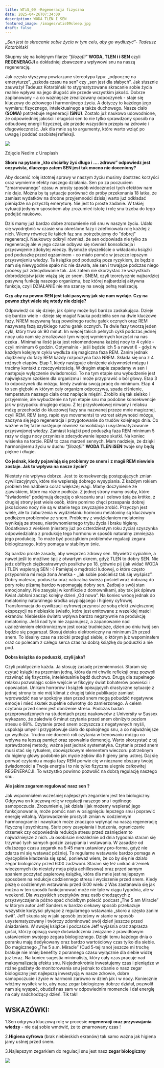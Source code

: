 ```yaml
---
title: WTiS_09 -Regeneracja fizyczna
date: 2025-04-26T07:34:00
description: WODA TLEN I SEN
featured_image: /images/wtis09sleep.jpg
draft: false
---
```

_„Sen jest to skracanie sobie życia w tym celu, aby go wydłużyć”- Tadeusz Kotarbiński_

Skupmy się na kolejnym filarze  _"filozofii"_  **WODA, TLEN i i SEN** czyli **REGENERACJI** a dokładniej zbawczemu wpływowi snu na naszą regenerację.

Jak często słyszymy powtarzane stereotypu typu: „odpocznę na emeryturze”, „szkoda czasu na sen” czy „sen jest dla słabych”. Jak słusznie zauważył Tadeusz Kotarbiński to stygmatyzowane skracanie sobie życia realnie wpływa na jego długość ale przede wszystkim jakość.  Dobrze zaplanowany - a co ważniejsze zrealizowany odpoczynek - staje się  kluczowy do zdrowego i harmonijnego życia. A dotyczy to każdego jego wymiaru: fizycznego, intelektualnego a także duchowego. Nasze ciało **(SOMA)** potrzebuje regeneracji **(SNU)**. Zostało już naukowo udowodnione, że odpowiedniej jakości i długości sen to nie tylko sprawdzony sposób na odbudowę energii fizycznej, ale przede wszystkim przepis na zdrowie i długowieczność. Jak dla mnie są to argumenty, które warto wziąć po uwagę i poddać osobistej refleksji. 

![](/images/wtis09sleep.jpg)

Zdjęcie Nedim z Unsplash

**Skoro na pytanie „kto chciałby żyć długo i …. zdrowo” odpowiedz jest oczywista, dlaczego zatem SEN jest tak mocno nie doceniony?&#32;&#32;**

Aby docenić rolę istotnej sprawy w naszym życiu musimy dostrzec korzyści oraz wymierne efekty naszego działania. Sen po za poczuciem "zmarnowanego" czasu w prosty sposób widoczności tych efektów nam nie daje. Można by tą sytuacje porównać do próby przekonania 18 latka, że zamiast wydatków na drobne przyjemności dzisiaj warto już odkładać pieniądze na przyszłą emeryturę. Nie jest to proste zadanie. W takiej sytuacji jedynym sposobem aby zrozumieć istotę i rolę snu trzeba do tego podejść naukowo. 

Dziś mamy już bardzo dobre zrozumienie roli snu w naszym życiu.  Udało się wyodrębnić w czasie snu określone fazy i zdefiniowała rolę każdej z nich. Wiemy również ile takich faz snu potrzebujemy do "dobrej" regeneracji. Naukowcy odkryli  również, że sen odpowiada nie tylko za regenerację ale w jego czasie odbywa się również konsolidacja i przyswojenie zdobytej wiedzy. Byśmoże słyszeliście o wkładaniu książki pod poduszkę przed egzaminem - co miało pomóc w jeszcze lepszym przyswojeniu wiedzy. Ta książka pod poduszką poza ryzykiem, że będzie nam się niewygodnie spało nic nie dawała, ale sen i trwające podczas niego procesy już zdecydowanie tak. Jak zatem nie skorzystać ze wszystkich dobrodziejstw jakie wiążą się ze snem. SNEM, czyli teoretycznie najbardziej pasywną funkcją naszego organizmu, bez której najbardziej aktywna funkcja, czyli DZIAŁANIE nie ma szansy na swoją pełną realizację. 

**Czy aby na pewno SEN jest taki pasywny jak się nam wydaje. Czy na pewno zbyt wiele się wtedy nie dzieje?**

Odpowiedź co się dzieje, jak śpimy może być bardzo zaskakująca. Dzieje się bardzo wiele - dzieje się magia! Nauka podzieliła sen na dwie kluczowe fazy. NREM nazywaną fazą powolnego ruchu gałek ocznych oraz REM nazywaną fazą szybkiego ruchu gałek ocznych. Te dwie fazy tworzą jeden cykl, który trwa ok 90 minut. Im więcej takich pełnych cykli podczas jednej nocy uda nam się  zrealizować tym więcej wymiernych korzyści na nas czeka . Minimalna ilość jaka jest rekomendowana każdej nocy to 4 cykle -  czyli minimum  6 godzin. Optymalnie - jeśli będzie ich 5 a nawet 6 - gdyż w każdym kolejnym cyklu wydłuża się magiczna faza REM. Zanim jednak dojdziemy do fazy REM każdy rozpoczyna faza NREM. Składa się ona z 4 różnych etapów. Etap 1, kiedy następuje obniżenie aktywności mózgu i tracimy kontakt z rzeczywistością. W drugim etapie zapadamy w sen i następuje wyłączenie świadomości. To na tym etapie snu wybudzenie jest największym szokiem dla organizmu i może przyprawić o ból głowy. Etap 3 to odpoczynek dla mózgu, kiedy zwalnia swoją pracę do minimum. Etap 4 to sen głęboki w którym cały organizm odpoczywa, spada ciśnienie, temperatura naszego ciała oraz napięcie mięśni. Zrobiło się tak sielsko i przyjemnie, ale wybudzenie na tym etapie snu ma podobne konsekwencje jak w przypadku drugiego etapu. Z tej przysłowiowej nirwany i relaksu mózg przechodzi do kluczowej fazy snu nazwanej przeze mnie magicznej, czyli REM. REM (ang. rapid eye movements) to wzrost aktywności mózgu, zaczyna się jego regeneracja i przygotowanie do trudów kolejnego dnia. Co ważne w tej fazie następuje również konsolidacja i usystematyzowanie przyswojonej wiedzy. Zamiast książki pod poduszką faza REM minimum 5 razy w ciągu nocy przyniesie zdecydowanie lepsze skutki. Na koniec wisienka na torcie. REM to czas marzeń sennych. Mam nadzieje, że dzięki harmonijnemu życiu w duchu _"filozofii"_ **WODA TLEN iSEN** twoje sny będą piękne i długie. 

**Co jednak, kiedy pojawiają się problemy ze snem i z magii REM niewiele zostaje. Jak to wpływa na nasze życie?**

Niestety nie wpływa dobrze. Jest to konsekwencją postępujących zmian cywilizacyjnych, które  nie  wspierają dobrego wysypiania. Z każdym rokiem problem ten nadbiera coraz większej wagi. Mamy doczynienie  ze zjawiskiem, które ma różne podłoża. Z jednej strony mamy osoby, które "świadomie" podejmują decyzję o skracaniu snu  i celowo śpią za krótko, z drugiej strony jest wiele osób, które pomimo chęci przespania dobrej jakościowo nocy nie są w stanie tego zwyczajnie zrobić. Przyczyn jest wiele, ale to zaburzenia w wydzielaniu hormonu melatoniny są kluczowym podłożem problemów ze snem. Problemy z wydzielaniem melatoniny wynikają ze stresu, nierównomiernego trybu życia i braku higieny. Dodatkowo z wiekiem (niestety już po czterdziestym roku życia) szyszynka odpowiedzialna z produkcję tego hormonu w sposób naturalny zmniejsza jego produkcję. To może być początkiem problemów regulacji zegara biologicznego, który pomaga w stabilnym śnie. 

Są bardzo proste zasady, aby wesprzeć zdrowy sen. Wywietrz sypialnie, a nawet jeśli to możliwe śpij z otwartym oknem, gdyż TLEN to dobry SEN. Nie jedz obfitych ciężkostrawnych posiłków po 18, głównie pij (jak widać WODA i TLEN wspierają SEN :-) Pamiętaj o mądrości ludowej, o które często przypomina mi moja żona Anetka - „jak sobie pościelisz tak się wyśpisz”. Dobry materac, poduszka oraz naturalna świeża pościel wraz dobraną do pory roku piżamą bardzo wspomagają dobry sen. Zadbaj o swój stan emocjonalny. Nie zasypiaj w konflikcie z domownikami, aby tak jak śpiewa Kwiat Jabłoni zacząć kolejny dzień „Od nowa”. Na koniec wrócę jednak do melatoniny naturalnego środka usypiającego i higieny cyfrowej. Transformacja do cywilizacji cyfrowej przynosi ze sobą efekt zwiększonej ekspozycji na niebieskie światło, które jest emitowane z wszelkiej maści ekranów. Niebieskie światło wpływa bardzo negatywnie na produkcję melatoniny. Jeśli nad tym nie zapanujesz, a zapanowanie nad uzależnieniem elektronicznym jest coraz trudniejsze, dzień po dniu twój sen będzie się pogarszał. Stosuj detoks elektroniczny na minimum 2h przed snem. To idealny czas na stoicki przegląd siebie, o którym już wspominałem oraz co polecam z całego serca czas na dobrą książkę do poduszki a nie pod.

**Dobra książka do poduszki, czyli jaka?**

 Czyli praktycznie każda. Ja stosuję zasadę przemienności. Staram się czytać książki na przemian jedną, która da mi chwile refleksji oraz pozwoli rozwinąć się fizycznie, intelektualnie bądź duchowo. Drugą dla zupełnego relaksu pozwalając sobie wejście w fikcyjny świat bohaterów powieści i opowiadań. Unikam horrorów i książek opisujących drastyczne sytuacje z jednej strony to nie mój klimat z drugiej takie publikacje zamiast wprowadzić nas w spokojny stan przed snem mogą pobudzić negatywne emocje i mieć skutek zupełnie odwrotny do zamierzonego. A celem czytania przed snem jest obniżenie stresu. Podczas badań przeprowadzonych na studentach przez naukowców z University w Sussex wykazano, że zaledwie 6 minut czytania przed snem obniżyło poziom stresu o 68%. Czytanie przed snem oczyszcza z negatywnych myśli, uspokaja umysł i przygotowuje ciało do spokojnego snu, a co najważniejsze go wydłuża. Trudno nie docenić roli czytania w trenowaniu mózgu co wpływa na lepszą pamięć oraz spowalnia demencję. Warto skorzystać z tej sprawdzonej metody, ważna jest jednak systematyka. Czytanie przed snem musi stać się rytuałem, obowiązkowym elementem wieczoru potrzebnym do higieny głowy podobnie jak mycie zębów dla higieny jamy ustnej. Daj się porwać czytaniu a magia fazy REM porwie cię w nieznane obszary twojej świadomości a Twoja energia i to nie tylko fizyczna ulegnie całkowitej REGENERACJI. To wszystko powinno pozwolić na dobrą regulację naszego snu.

**Ale jakim zegarem regulować nasz sen ?**

Jak wspomniałem wcześniej najlepszym zegarkiem jest ten biologiczny. Odgrywa on kluczową rolę w regulacji naszego snu i ogólnego samopoczucia. Zrozumienie, jak działa i jak możemy wspierać jego funkcjonowanie, może pomóc nam w osiągnięciu lepszego snu i poprawić energię witalną. Wprowadzenie prostych zmian w codziennym harmonogramie i nawykach może znacząco wpłynąć na naszą regenerację fizyczną i psychiczną. Stałe pory zasypiania i budzenia, ograniczanie drzemek czy odpowiednia redukcja stresu przed zaśnięciem to najważniejsze z nich. Ja osobiście niezależnie od dnia tygodnia staram się trzymać tych samych godzin zasypiania i wstawania. W zasadzie od dłuższego czasu zegarek na 5:45 mam ustawiony pro-forma, gdyż nie zdarza mi się wstawać później. To regularne wstawanie bardzo pomaga w dyscyplinie kładzenia się spać, ponieważ wiem, że co by się nie działo zegar biologiczny przed 6:00 zadzwoni. Staram się też unikać drzemek wieczornych (to niestety moja pięta achillesowa) oraz przed samym spaniem poczytać papierową książkę, która dla mnie jest najlepszym sposobem na redukcje codziennego stresu i wyciszenie przed snem. Kiedy piszę o codziennym wstawaniu przed 6:00 wielu z Was zastanawia się jak można w ten sposób funkcjonować może nie tyle w ciągu tygodnia, ale w weekend. Dla wszystkich sceptyków oraz osób chodzących z przyzwyczajenia późno spać chciałbym polecić podcast „The 5 am Miracle” w którym autor Jeff Sanders w bardzo ciekawy sposób przekazuje wszystkie korzyści płynące z regularnego wstawania „skoro a często zanim świt”. Jeff skupia się w jaki sposób jesteśmy w stanie w sposób usystematyzowany i twórczy zdominować swój dzień jeszcze przed śniadaniem. W swojej książce i podcaście Jeff wyjaśnia oraz zaprasza gości, którzy opisują swoje doświadczenia związane z prawidłowym ustawieniem swojego zegara biologicznego. Dzięki temu każdego dnia o poranku mają dedykowany oraz bardzo wartościowy czas tylko dla siebie. Do magicznego „The 5 a.m. Miracle” (Cud 5-tej rano) jeszcze mi trochę brakuje nie mniej benefity z porannego czasu wyłącznie dla siebie widzę już teraz. Na koniec sugestia minimalisty, który cały czas pracuje nad maksymalizacją efektu snu. Niejednokrotnie inwestujemy czas i pieniądze w różne gadżety do monitorowania snu jednak to dbanie o nasz zegar biologiczny jest najlepszą inwestycją w nasze zdrowie, dobre samopoczucie i życie w harmonii zarówno w dzień jak i w nocy. Koniecznie włóżmy wysiłek w to, aby nasz zegar biologiczny dobrze działał, pozwolił nam się wyspać, obudził nas sam w odpowiednim momencie i dał energię na cały nadchodzący dzień. Tik tak!

## **WSKAZÓWKI:**

1.Sen odgrywa kluczową rolę w procesie **regeneracji oraz przyswajania wiedzy** - nie daj sobie wmówić, że to zmarnowany czas !

2.**Higiena cyfrowa** (brak niebieskich ekranów) tak samo ważna jak higiena jamy ustnej przed snem.

3.Najlepszym zegarkiem do regulacji snu jest nasz **zegar biologiczny**

![](/images/WTiS_piktogram.png)
